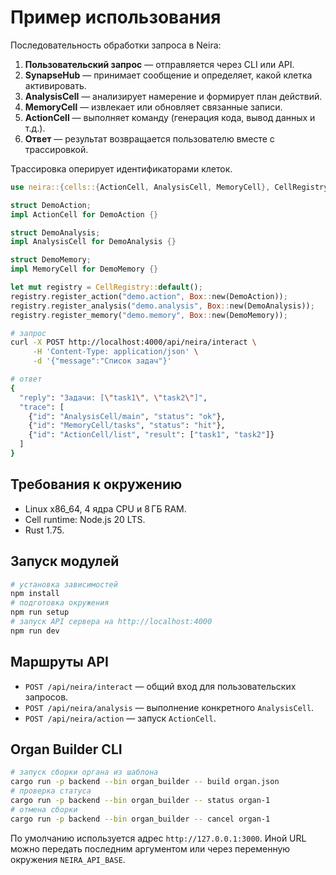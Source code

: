 # Пример использования

<!-- neira:meta
id: NEI-20250305-usage-cell-registry
intent: docs
summary: Добавлен пример с CellRegistry и уточнён runtime.
-->

Последовательность обработки запроса в Neira:

1. **Пользовательский запрос** — отправляется через CLI или API.
2. **SynapseHub** — принимает сообщение и определяет, какой клетка активировать.
3. **AnalysisCell** — анализирует намерение и формирует план действий.
4. **MemoryCell** — извлекает или обновляет связанные записи.
5. **ActionCell** — выполняет команду (генерация кода, вывод данных и т.д.).
6. **Ответ** — результат возвращается пользователю вместе с трассировкой.

Трассировка оперирует идентификаторами клеток.

```rust
use neira::{cells::{ActionCell, AnalysisCell, MemoryCell}, CellRegistry};

struct DemoAction;
impl ActionCell for DemoAction {}

struct DemoAnalysis;
impl AnalysisCell for DemoAnalysis {}

struct DemoMemory;
impl MemoryCell for DemoMemory {}

let mut registry = CellRegistry::default();
registry.register_action("demo.action", Box::new(DemoAction));
registry.register_analysis("demo.analysis", Box::new(DemoAnalysis));
registry.register_memory("demo.memory", Box::new(DemoMemory));
```

```bash
# запрос
curl -X POST http://localhost:4000/api/neira/interact \
     -H 'Content-Type: application/json' \
     -d '{"message":"Список задач"}'

# ответ
{
  "reply": "Задачи: [\"task1\", \"task2\"]",
  "trace": [
    {"id": "AnalysisCell/main", "status": "ok"},
    {"id": "MemoryCell/tasks", "status": "hit"},
    {"id": "ActionCell/list", "result": ["task1", "task2"]}
  ]
}
```

## Требования к окружению

- Linux x86_64, 4 ядра CPU и 8 ГБ RAM.
- Cell runtime: Node.js 20 LTS.
- Rust 1.75.

## Запуск модулей

```bash
# установка зависимостей
npm install
# подготовка окружения
npm run setup
# запуск API сервера на http://localhost:4000
npm run dev
```

## Маршруты API

- `POST /api/neira/interact` — общий вход для пользовательских запросов.
- `POST /api/neira/analysis` — выполнение конкретного `AnalysisCell`.
- `POST /api/neira/action` — запуск `ActionCell`.

## Organ Builder CLI

```bash
# запуск сборки органа из шаблона
cargo run -p backend --bin organ_builder -- build organ.json
# проверка статуса
cargo run -p backend --bin organ_builder -- status organ-1
# отмена сборки
cargo run -p backend --bin organ_builder -- cancel organ-1
```

По умолчанию используется адрес `http://127.0.0.1:3000`. Иной URL можно
передать последним аргументом или через переменную окружения
`NEIRA_API_BASE`.

